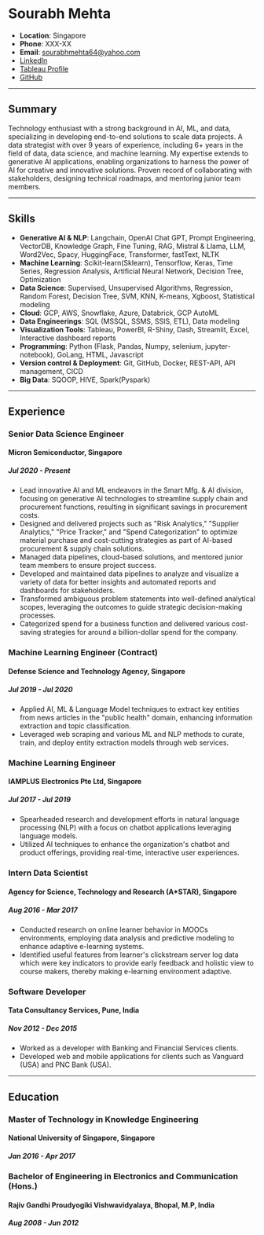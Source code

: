 # Sourabh Mehta

- **Location**: Singapore
- **Phone**: XXX-XX
- **Email**: sourabhmehta64@yahoo.com
- [LinkedIn](https://www.linkedin.com/in/sourabh-mehta-2ba200108)
- [Tableau Profile](https://public.tableau.com/app/profile/sourabh6710/viz/SourabhMehtaTableauResume/SourabhMehtaTableauResume?publish=yes)
- [GitHub](https://github.com/sourabhmehtasg)

---

## Summary

Technology enthusiast with a strong background in AI, ML, and data, specializing in developing end-to-end solutions to scale data projects. A data strategist with over 9 years of experience, including 6+ years in the field of data, data science, and machine learning. My expertise extends to generative AI applications, enabling organizations to harness the power of AI for creative and innovative solutions. Proven record of collaborating with stakeholders, designing technical roadmaps, and mentoring junior team members.

---

## Skills

- **Generative AI & NLP**:  Langchain, OpenAI Chat GPT, Prompt Engineering, VectorDB, Knowledge Graph, Fine Tuning, RAG, Mistral & Llama, LLM, Word2Vec, Spacy, HuggingFace, Transformer, fastText, NLTK
- **Machine Learning**:  Scikit-learn(Sklearn), Tensorflow, Keras,  Time Series, Regression Analysis, Artificial Neural Network, Decision Tree, Optimization
- **Data Science**:  Supervised, Unsupervised Algorithms, Regression, Random Forest, Decision Tree, SVM, KNN, K-means, Xgboost, Statistical modeling
- **Cloud**:  GCP, AWS, Snowflake, Azure, Databrick, GCP AutoML
- **Data Engineerings**:  SQL (MSSQL, SSMS, SSIS, ETL), Data modeling
- **Visualization Tools**:  Tableau, PowerBI, R-Shiny, Dash, Streamlit, Excel, Interactive dashboard reports
- **Programming**:  Python (Flask, Pandas, Numpy, selenium, jupyter-notebook), GoLang, HTML, Javascript
- **Version control & Deployment**:  Git, GitHub, Docker, REST-API, API management, CICD
- **Big Data**:  SQOOP, HIVE, Spark(Pyspark)

---

## Experience

### Senior Data Science Engineer
#### Micron Semiconductor, Singapore
##### Jul 2020 - Present

- Lead innovative AI and ML endeavors in the Smart Mfg. & AI division, focusing on generative AI technologies to streamline supply chain and procurement functions, resulting in significant savings in procurement costs.
- Designed and delivered projects such as "Risk Analytics," "Supplier Analytics," "Price Tracker," and "Spend Categorization" to optimize material purchase and cost-cutting strategies as part of AI-based procurement & supply chain solutions.
- Managed data pipelines, cloud-based solutions, and mentored junior team members to ensure project success.
- Developed and maintained data pipelines to analyze and visualize a variety of data for better insights and automated reports and dashboards for stakeholders.
- Transformed ambiguous problem statements into well-defined analytical scopes, leveraging the outcomes to guide strategic decision-making processes.
- Categorized spend for a business function and delivered various cost-saving strategies for around a billion-dollar spend for the company.

### Machine Learning Engineer (Contract)
#### Defense Science and Technology Agency, Singapore
##### Jul 2019 - Jul 2020

- Applied AI, ML & Language Model techniques to extract key entities from news articles in the "public health" domain, enhancing information extraction and topic classification.
- Leveraged web scraping and various ML and NLP methods to curate, train, and deploy entity extraction models through web services.

### Machine Learning Engineer
#### IAMPLUS Electronics Pte Ltd, Singapore
##### Jul 2017 - Jul 2019

- Spearheaded research and development efforts in natural language processing (NLP) with a focus on chatbot applications leveraging language models.
- Utilized AI techniques to enhance the organization's chatbot and product offerings, providing real-time, interactive user experiences.

### Intern Data Scientist
#### Agency for Science, Technology and Research (A*STAR), Singapore
##### Aug 2016 - Mar 2017

- Conducted research on online learner behavior in MOOCs environments, employing data analysis and predictive modeling to enhance adaptive e-learning systems.
- Identified useful features from learner's clickstream server log data which were key indicators to provide early feedback and holistic view to course makers, thereby making e-learning environment adaptive.

### Software Developer
#### Tata Consultancy Services, Pune, India
##### Nov 2012 - Dec 2015

- Worked as a developer with Banking and Financial Services clients.
- Developed web and mobile applications for clients such as Vanguard (USA) and PNC Bank (USA).

---

## Education

### Master of Technology in Knowledge Engineering
#### National University of Singapore, Singapore
##### Jan 2016 - Apr 2017

### Bachelor of Engineering in Electronics and Communication (Hons.)
#### Rajiv Gandhi Proudyogiki Vishwavidyalaya, Bhopal, M.P, India
##### Aug 2008 - Jun 2012
